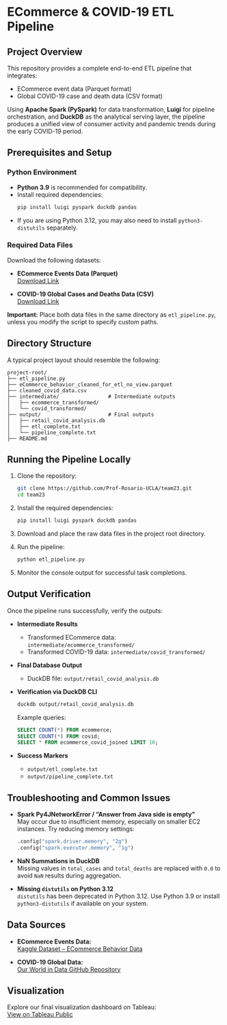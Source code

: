 # ECommerce & COVID-19 ETL Pipeline

## Project Overview

This repository provides a complete end-to-end ETL pipeline that integrates:
- ECommerce event data (Parquet format)
- Global COVID-19 case and death data (CSV format)

Using **Apache Spark (PySpark)** for data transformation, **Luigi** for pipeline orchestration, and **DuckDB** as the analytical serving layer, the pipeline produces a unified view of consumer activity and pandemic trends during the early COVID-19 period.

## Prerequisites and Setup

### Python Environment

- **Python 3.9** is recommended for compatibility.
- Install required dependencies:
  ```bash
  pip install luigi pyspark duckdb pandas
  ```
- If you are using Python 3.12, you may also need to install `python3-distutils` separately.

### Required Data Files

Download the following datasets:

- **ECommerce Events Data (Parquet)**  
  [Download Link](https://drive.google.com/file/d/1IJl-OD_9zcZJZ-05dR2tXurExYpA5nYC/view?usp=drive_link)

- **COVID-19 Global Cases and Deaths Data (CSV)**  
  [Download Link](https://drive.google.com/file/d/1ti20dlXyRj1tFm8jdW94dnnQ7vtgn1hS/view?usp=drive_link)

**Important:** Place both data files in the same directory as `etl_pipeline.py`, unless you modify the script to specify custom paths.

## Directory Structure

A typical project layout should resemble the following:

```
project-root/
├── etl_pipeline.py
├── eCommerce_behavior_cleaned_for_etl_no_view.parquet
├── cleaned_covid_data.csv
├── intermediate/                # Intermediate outputs
│   ├── ecommerce_transformed/
│   └── covid_transformed/
├── output/                      # Final outputs
│   ├── retail_covid_analysis.db
│   ├── etl_complete.txt
│   └── pipeline_complete.txt
├── README.md
```

## Running the Pipeline Locally

1. Clone the repository:
   ```bash
   git clone https://github.com/Prof-Rosario-UCLA/team23.git
   cd team23
   ```

2. Install the required dependencies:
   ```bash
   pip install luigi pyspark duckdb pandas
   ```

3. Download and place the raw data files in the project root directory.

4. Run the pipeline:
   ```bash
   python etl_pipeline.py
   ```

5. Monitor the console output for successful task completions.

## Output Verification

Once the pipeline runs successfully, verify the outputs:

- **Intermediate Results**  
  - Transformed ECommerce data: `intermediate/ecommerce_transformed/`  
  - Transformed COVID-19 data: `intermediate/covid_transformed/`

- **Final Database Output**  
  - DuckDB file: `output/retail_covid_analysis.db`

- **Verification via DuckDB CLI**  
  ```bash
  duckdb output/retail_covid_analysis.db
  ```

  Example queries:
  ```sql
  SELECT COUNT(*) FROM ecommerce;
  SELECT COUNT(*) FROM covid;
  SELECT * FROM ecommerce_covid_joined LIMIT 10;
  ```

- **Success Markers**  
  - `output/etl_complete.txt`  
  - `output/pipeline_complete.txt`

## Troubleshooting and Common Issues

- **Spark Py4JNetworkError / “Answer from Java side is empty”**  
  May occur due to insufficient memory, especially on smaller EC2 instances. Try reducing memory settings:
  ```python
  .config("spark.driver.memory", "2g")
  .config("spark.executor.memory", "1g")
  ```

- **NaN Summations in DuckDB**  
  Missing values in `total_cases` and `total_deaths` are replaced with `0.0` to avoid `NaN` results during aggregation.

- **Missing `distutils` on Python 3.12**  
  `distutils` has been deprecated in Python 3.12. Use Python 3.9 or install `python3-distutils` if available on your system.

## Data Sources

- **ECommerce Events Data:**  
  [Kaggle Dataset – ECommerce Behavior Data](https://www.kaggle.com/datasets/mkechinov/ecommerce-behavior-data-from-multi-category-store)

- **COVID-19 Global Data:**  
  [Our World in Data GitHub Repository](https://github.com/owid/covid-19-data/tree/master/public/data)

## Visualization

Explore our final visualization dashboard on Tableau:  
[View on Tableau Public](https://public.tableau.com/app/profile/wenyan.zhang1722/viz/Visualization-v2_17424101313210/Dashboard1?publish=yes)
